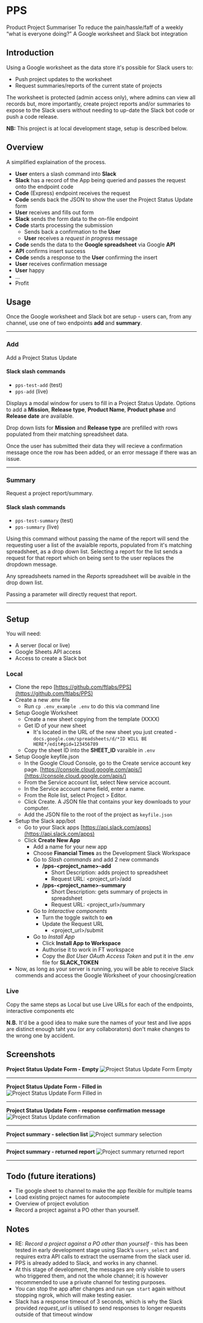 # PPS

Product Project Summariser
To reduce the pain/hassle/faff of a weekly “what is everyone doing?”
A Google worksheet and Slack bot integration

## Introduction

Using a Google worksheet as the data store it's possible for Slack users to:

- Push project updates to the worksheet
- Request summaries/reports of the current state of projects

The worksheet is protected (admin access only), where admins can view all records but, more importantly, create project reports and/or summaries to expose to the Slack users without needing to up-date the Slack bot code or push a code release.

**NB:** This project is at local development stage, setup is described below.

## Overview

A simplified explaination of the process.

- **User** enters a slash command into **Slack**
- **Slack** has a record of the App being queried and passes the request onto the endpoint code
- **Code** (Express) endpoint receives the request
- **Code** sends back the JSON to show the user the Project Status Update form
- **User** receives and fills out form
- **Slack** sends the form data to the on-file endpoint
- **Code** starts processing the submission
  - Sends back a confirmation to the **User**
  - **User** receives a _request in progress_ message
- **Code** sends the data to the **Google spreadsheet** via Google **API**
- **API** confirms insert success
- **Code** sends a response to the **User** confirming the insert
- **User** receives confirmation message
- **User** happy
- ...
- Profit

## Usage

Once the Google worksheet and Slack bot are setup - users can, from any channel, use one of two endpoints **add** and **summary**.

---

### Add

Add a Project Status Update

#### Slack slash commands

- `pps-test-add` (test)
- `pps-add` (live)

Displays a modal window for users to fill in a Project Status Update. Options to add a **Mission**, **Release type**, **Product Name**, **Product phase** and **Release date** are available.

Drop down lists for **Mission** and **Release type** are prefilled with rows populated from their matching spreadsheet data.

Once the user has submitted their data they will recieve a confirmation message once the row has been added, or an error message if there was an issue.

---

### Summary

Request a project report/summary.

#### Slack slash commands

- `pps-test-summary` (test)
- `pps-summary` (live)

Using this command without passing the name of the report will send the requesting user a list of the avaialble reports, populated from it's matching spreadsheet, as a drop down list. Selecting a report for the list sends a request for that report which on being sent to the user replaces the dropdown message.

Any spreadsheets named in the _Reports_ spreadsheet will be avaible in the drop down list.

Passing a parameter will directly request that report.

---

## Setup

You will need:

- A server (local or live)
- Google Sheets API access
- Access to create a Slack bot

### Local

- Clone the repo [https://github.com/ftlabs/PPS](https://github.com/ftlabs/PPS)
- Create a new .env file
  - Run `cp .env_example .env` to do this via command line
- Setup Google Worksheet
  - Create a new sheet copying from the template (XXXX)
  - Get ID of your new sheet
    - It's located in the URL of the new sheet you just created - `docs.google.com/spreadsheets/d/*ID WILL BE HERE*/edit#gid=123456789`
  - Copy the sheet ID into the **SHEET_ID** varaible in `.env`
- Setup Google keyfile.json
  - In the Google Cloud Console, go to the Create service account key page. [https://console.cloud.google.com/apis/](https://console.cloud.google.com/apis/)
  - From the Service account list, select New service account.
  - In the Service account name field, enter a name.
  - From the Role list, select Project > Editor.
  - Click Create. A JSON file that contains your key downloads to your computer.
  - Add the JSON file to the root of the project as `keyfile.json`
- Setup the Slack app/bot
  - Go to your Slack apps [https://api.slack.com/apps](https://api.slack.com/apps)
  - Click **Create New App**
    - Add a name for your new app
    - Choose **Financial Times** as the Development Slack Workspace
    - Go to _Slash commands_ and add 2 new commands
      - **/pps-<project_name>-add**
        - Short Description: adds project to spreadsheet
        - Request URL: <project_url>/add
      - **/pps-<project_name>-summary**
        - Short Description: gets summary of projects in spreadsheet
        - Request URL: <project_url>/summary
    - Go to _Interactive components_
      - Turn the toggle switch to **on**
      - Update the Request URL
        - <project_url>/submit
    - Go to _Install App_
      - Click **Install App to Workspace**
      - Authorise it to work in FT workspace
      - Copy the _Bot User OAuth Access Token_ and put it in the .env file for **SLACK_TOKEN**
- Now, as long as your server is running, you will be able to receive Slack commends and access the Google Worksheet of your choosing/creation

### Live

Copy the same steps as Local but use Live URLs for each of the endpoints, interactive components etc

**N.B.** It'd be a good idea to make sure the names of your test and live apps are distinct enough taht you (or any collaborators) don't make changes to the wrong one by accident.

## Screenshots

**Project Status Update Form - Empty**
![Project Status Update Form Empty](/docs/img/status_update_form_empty.png?raw=true 'Project Status Update Form Empty')

---

**Project Status Update Form - Filled in**
![Project Status Update Form Filled in](/docs/img/status_update_form_full.png?raw=true 'Project Status Update Form Filled in')

---

**Project Status Update Form - response confirmation message**
![Project Status Update confirmation](/docs/img/status_update_confirmation.png?raw=true 'Project Status Update confirmation')

---

**Project summary - selection list**
![Project summary selection](/docs/img/summary_selection.png?raw=true 'Project summary selection')

---

**Project summary - returned report**
![Project summary returned report](/docs/img/summary_response.png?raw=true 'Project summary returned report')

---

## Todo (future iterations)

- Tie google sheet to channel to make the app flexible for multiple teams
- Load existing project names for autocomplete
- Overview of project evolution
- Record a project against a PO other than yourself.

## Notes

- RE: _Record a project against a PO other than yourself_ - this has been tested in early development stage using Slack’s `users_select` and requires extra API calls to extract the username from the slack user id.
- PPS is already added to Slack, and works in any channel.
- At this stage of development, the messages are only visible to users who triggered them, and not the whole channel; it is however recommended to use a private channel for testing purposes.
- You can stop the app after changes and run `npm start` again without stopping ngrok, which will make testing easier.
- Slack has a response timeout of 3 seconds, which is why the Slack provided _request_url_ is utilised to send responses to longer requests outside of that timeout window
